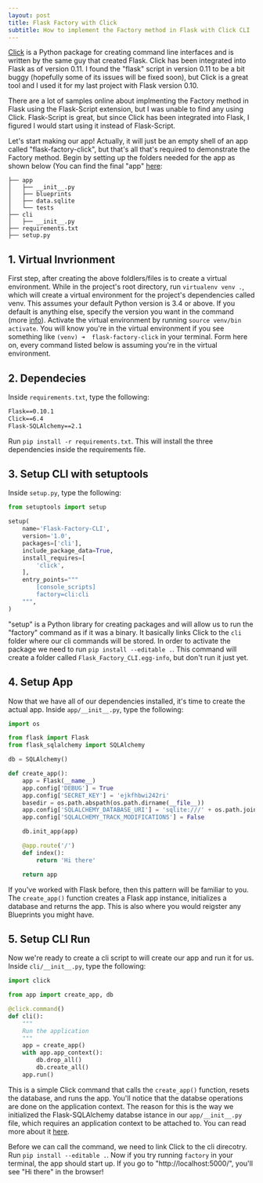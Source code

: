 ```yaml
---
layout: post
title: Flask Factory with Click
subtitle: How to implement the Factory method in Flask with Click CLI
---
```


[Click](http://click.pocoo.org/5/) is a Python package for creating command line interfaces and is written by the same guy that created Flask. Click has been integrated into Flask as of version 0.11. I found the "flask" script in version 0.11 to be a bit buggy (hopefully some of its issues will be fixed soon), but Click is a great tool and I used it for my last project with Flask version 0.10. 

There are a lot of samples online about implmenting the Factory method in Flask using the Flask-Script extension, but I was unable to find any using Click. Flask-Script is great, but since Click has been integrated into Flask, I figured I would start using it instead of Flask-Script.

Let's start making our app! Actually, it will just be an empty shell of an app called "flask-factory-click", but that's all that's required to demonstrate the Factory method. Begin by setting up the folders needed for the app as shown below (You can find the final "app" [here](https://github.com/mikaelm1/flask-factory-click):

```
├── app
│   ├── __init__.py
│   ├── blueprints
│   ├── data.sqlite
│   └── tests
├── cli
│   ├── __init__.py
├── requirements.txt
├── setup.py
```

## 1. Virtual Invrionment

First step, after creating the above foldlers/files is to create a virtual environment. While in the project's root directory, run `virtualenv venv .`, which will create a virtual environment for the project's dependencies called venv. This assumes your default Python version is 3.4 or above. If you default is anything else, specify the version you want in the command (more [info](http://docs.python-guide.org/en/latest/dev/virtualenvs/)). Activate the virtual environment by running `source venv/bin activate`. You will know you're in the virtual environment if you see something like `(venv) ➜  flask-factory-click` in your terminal. Form here on, every command listed below is assuming you're in the virtual environment.

## 2. Dependecies

Inside `requirements.txt`, type the following:
```txt
Flask==0.10.1
Click==6.4
Flask-SQLAlchemy==2.1
```

Run `pip install -r requirements.txt`. This will install the three dependencies inside the requirements file.

## 3. Setup CLI with setuptools

Inside `setup.py`, type the following:

```python
from setuptools import setup 

setup(
    name='Flask-Factory-CLI',
    version='1.0',
    packages=['cli'],
    include_package_data=True,
    install_requires=[
        'click',
    ],
    entry_points="""
        [console_scripts]
        factory=cli:cli 
    """,
)
```

"setup" is a Python library for creating packages and will allow us to run the "factory" command as if it was a binary. It basically links Click to the `cli` folder where our cli commands will be stored. In order to activate the package we need to run `pip install --editable .`. This command will create a folder called `Flask_Factory_CLI.egg-info`, but don't run it just yet.

## 4. Setup App

Now that we have all of our dependencies installed, it's time to create the actual app. Inside `app/__init__.py`, type the following:

```python
import os

from flask import Flask
from flask_sqlalchemy import SQLAlchemy

db = SQLAlchemy()

def create_app():
    app = Flask(__name__)
    app.config['DEBUG'] = True
    app.config['SECRET_KEY'] = 'ejkfhbwi242ri'
    basedir = os.path.abspath(os.path.dirname(__file__))
    app.config['SQLALCHEMY_DATABASE_URI'] = 'sqlite:///' + os.path.join(basedir, 'data.sqlite')
    app.config['SQLALCHEMY_TRACK_MODIFICATIONS'] = False

    db.init_app(app)

    @app.route('/')
    def index():
        return 'Hi there'

    return app
```

If you've worked with Flask before, then this pattern will be familiar to you. The `create_app()` function creates a Flask app instance, initializes a database and returns the app. This is also where you would reigster any Blueprints you might have.

## 5. Setup CLI Run

Now we're ready to create a cli script to will create our app and run it for us. Inside `cli/__init__.py`, type the following:
```python
import click

from app import create_app, db

@click.command()
def cli():
    """
    Run the application
    """
    app = create_app()
    with app.app_context():
        db.drop_all()
        db.create_all()
    app.run()
```

This is a simple Click command that calls the `create_app()` function, resets the database, and runs the app. You'll notice that the databse operations are done on the application context. The reason for this is the way we initialized the Flask-SQLAlchemy databse istance in our `app/__init__.py` file, which requires an application context to be attached to. You can read more about it [here](http://flask-sqlalchemy.pocoo.org/2.1/api/#configuration).

Before we can call the command, we need to link Click to the cli direcotry. Run `pip install --editable .`. Now if you try running `factory` in your terminal, the app should start up. If you go to "http://localhost:5000/", you'll see "Hi there" in the browser!


